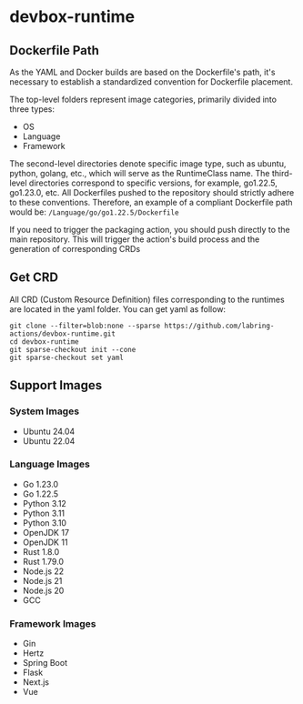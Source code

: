 # devbox-runtime

## Dockerfile Path 
As the YAML and Docker builds are based on the Dockerfile's path, it's necessary to establish a standardized convention for Dockerfile placement.

The top-level folders represent image categories, primarily divided into three types:
- OS
- Language
- Framework

The second-level directories denote specific image type, such as ubuntu, python, golang, etc., which will serve as the RuntimeClass name. 
The third-level directories correspond to specific versions, for example, go1.22.5, go1.23.0, etc. 
All Dockerfiles pushed to the repository should strictly adhere to these conventions. Therefore, an example of a compliant Dockerfile path would be:
`/Language/go/go1.22.5/Dockerfile`

If you need to trigger the packaging action, you should push directly to the main repository. This will trigger the action's build process and the generation of corresponding CRDs

## Get CRD
All CRD (Custom Resource Definition) files corresponding to the runtimes are located in the yaml folder. You can get yaml as follow:
```
git clone --filter=blob:none --sparse https://github.com/labring-actions/devbox-runtime.git
cd devbox-runtime
git sparse-checkout init --cone
git sparse-checkout set yaml
```

## Support Images

### System Images
- Ubuntu 24.04
- Ubuntu 22.04

### Language Images
- Go 1.23.0
- Go 1.22.5
- Python 3.12
- Python 3.11
- Python 3.10
- OpenJDK 17
- OpenJDK 11
- Rust 1.8.0
- Rust 1.79.0
- Node.js 22
- Node.js 21
- Node.js 20
- GCC

### Framework Images
- Gin
- Hertz
- Spring Boot
- Flask
- Next.js
- Vue